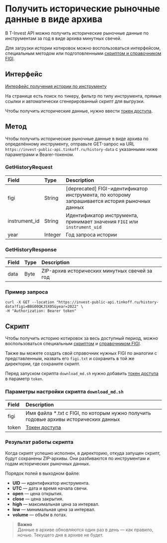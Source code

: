 # Получить исторические рыночные данные в виде архива

В T-Invest API можно получить исторические рыночные данные по
инструментам за год в виде архива минутных свечей. 

Для загрузки истории котировок можно воспользоваться интерфейсом, специальным методом или подготовленными [скриптом и справочником FIGI](https://github.com/RussianInvestments/investAPI/tree/main/src/marketdata).

## Интерфейс

[Интерфейс получения истории по инструменту ](https://russianinvestments.github.io/invest-history-index-ui/#/)

На странице есть поиск по тикеру, фильтр по типу инструмента, прямые ссылки и автоматически сгенерированный скрипт для выгрузки.

Чтобы получить исторические данные, нужно ввести [токен доступа](https://russianinvestments.github.io/investAPI/token).

## Метод 

Чтобы получить исторические рыночные данные в виде архива по определённому инструменту, отправьте GET-запрос на URL `https://invest-public-api.tinkoff.ru/history-data` с указанными ниже параметрами и Bearer-токеном.

### GetHistoryRequest

| Field          | Type    | Description                                                                                  |
|:---------------|:--------|:---------------------------------------------------------------------------------------------|
| figi           | String  | [deprecated] FIGI-идентификатор инструмента, по которому запрашивается история рыночных данных |
| instrument_id  | String  | Идентификатор инструмента, принимает значения `FIGI` или `instrument_uid `                       |
| year           | Integer | Год запроса истории                                                                          |


### GetHistoryResponse

| Field | Type   | Description                                    |
|:------|:-------|:-----------------------------------------------|
| data  | Byte   | ZIP-архив исторических минутных свечей за год  |

### Пример запроса

    curl -X GET --location "https://invest-public-api.tinkoff.ru/history-data?figi=BBG00QKJSX05&year=2022" \
    -H "Authorization: Bearer token"

## Скрипт

Чтобы получить историю котировок за весь доступный период, можно воспользоваться специальным [скриптом](https://github.com/RussianInvestments/investAPI/blob/main/src/marketdata/download_md.sh) и [справочником FIGI](https://github.com/RussianInvestments/investAPI/blob/main/src/marketdata/figi.txt).

Также вы можете создать свой справочник нужных FIGI по аналогии с представленным, назвать его `figi.txt` и сохранить в той же директории, где сохраните скрипт.

Перед запуском скрипта `download_md.sh` нужно добавить [токен доступа](https://russianinvestments.github.io/investAPI/token) в параметр `token`.

### Параметры настройки скрипта `download_md.sh`

|Field| Description                                                                                               |
| :------------- |:----------------------------------------------------------------------------------------------------------|
|figi  | Имя файла *.txt с FIGI, по которым нужно получить годовые архивы исторических данных |
|token  | [Токен доступа](https://russianinvestments.github.io/investAPI/token)                                                |


### Результат работы скрипта

Когда скрипт успешно исполнен, в директорию, откуда запущен скрипт, будут сохранены ZIP-архивы. Они разбиваются по инструментам и годам исторических рыночных данных.

Порядок полей в выходном файле:

* **UID** — идентификатор инструмента.
* **UTC** — дата и время начала свечи.
* **open** — цена открытия.
* **close** — цена закрытия.
* **high** — максимальная цена за интервал.
* **low** — минимальная цена за интервал.
* **volume** — объём в лотах.

>**Важно** <br>
>Данные в архиве обновляются один раз в день — как правило, ночью. Текущего дня в архиве не будет.